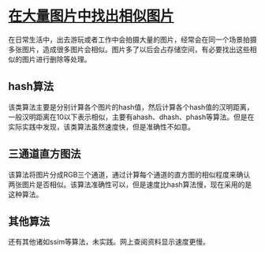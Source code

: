 # [在大量图片中找出相似图片](https://github.com/zhizunbao84/gitblog/issues/9)

在日常生活中，出去游玩或者工作中会拍摄大量的图片，经常会在同一个场景拍摄多张图片，造成很多图片会相似。图片多了以后会占存储空间，有必要找出这些相似的图片进行删除等处理。
    
## hash算法
该类算法主要是分别计算各个图片的hash值，然后计算各个hash值的汉明距离，一般汉明距离在10以下表示相似，主要有ahash、dhash、phash等算法。但是在实际实践中发现，该类算法虽然速度快，但是准确性不如意。

## 三通道直方图法
该算法将图片分成RGB三个通道，通过计算每个通道的直方图的相似程度来确认两张图片是否相似。该算法准确性可以，但是速度比hash算法慢，现在采用的是这种算法。

## 其他算法
还有其他诸如ssim等算法，未实践。网上查阅资料显示速度更慢。